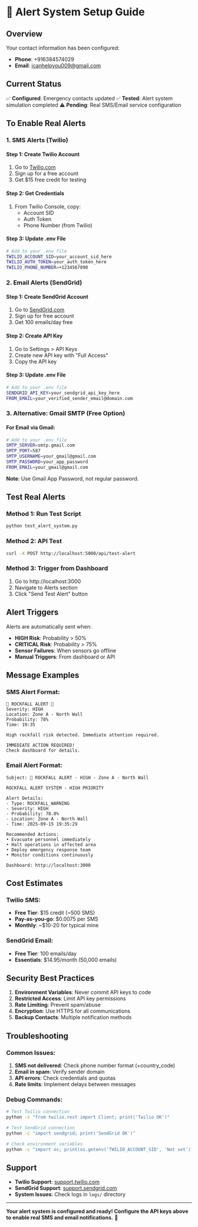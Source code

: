 # 🚨 Alert System Setup Guide

## Overview
Your contact information has been configured:
- **Phone**: +916384574029
- **Email**: icanhelpyou009@gmail.com

## Current Status
✅ **Configured**: Emergency contacts updated
✅ **Tested**: Alert system simulation completed
⚠️ **Pending**: Real SMS/Email service configuration

## To Enable Real Alerts

### 1. SMS Alerts (Twilio)

#### Step 1: Create Twilio Account
1. Go to [Twilio.com](https://www.twilio.com)
2. Sign up for a free account
3. Get $15 free credit for testing

#### Step 2: Get Credentials
1. From Twilio Console, copy:
   - Account SID
   - Auth Token
   - Phone Number (from Twilio)

#### Step 3: Update .env File
```bash
# Add to your .env file
TWILIO_ACCOUNT_SID=your_account_sid_here
TWILIO_AUTH_TOKEN=your_auth_token_here
TWILIO_PHONE_NUMBER=+1234567890
```

### 2. Email Alerts (SendGrid)

#### Step 1: Create SendGrid Account
1. Go to [SendGrid.com](https://sendgrid.com)
2. Sign up for free account
3. Get 100 emails/day free

#### Step 2: Create API Key
1. Go to Settings > API Keys
2. Create new API key with "Full Access"
3. Copy the API key

#### Step 3: Update .env File
```bash
# Add to your .env file
SENDGRID_API_KEY=your_sendgrid_api_key_here
FROM_EMAIL=your_verified_sender_email@domain.com
```

### 3. Alternative: Gmail SMTP (Free Option)

#### For Email via Gmail:
```bash
# Add to your .env file
SMTP_SERVER=smtp.gmail.com
SMTP_PORT=587
SMTP_USERNAME=your_gmail@gmail.com
SMTP_PASSWORD=your_app_password
FROM_EMAIL=your_gmail@gmail.com
```

**Note**: Use Gmail App Password, not regular password.

## Test Real Alerts

### Method 1: Run Test Script
```bash
python test_alert_system.py
```

### Method 2: API Test
```bash
curl -X POST http://localhost:5000/api/test-alert
```

### Method 3: Trigger from Dashboard
1. Go to http://localhost:3000
2. Navigate to Alerts section
3. Click "Send Test Alert" button

## Alert Triggers

Alerts are automatically sent when:
- **HIGH Risk**: Probability > 50%
- **CRITICAL Risk**: Probability > 75%
- **Sensor Failures**: When sensors go offline
- **Manual Triggers**: From dashboard or API

## Message Examples

### SMS Alert Format:
```
🚨 ROCKFALL ALERT 🚨
Severity: HIGH
Location: Zone A - North Wall
Probability: 78%
Time: 19:35

High rockfall risk detected. Immediate attention required.

IMMEDIATE ACTION REQUIRED!
Check dashboard for details.
```

### Email Alert Format:
```
Subject: 🚨 ROCKFALL ALERT - HIGH - Zone A - North Wall

ROCKFALL ALERT SYSTEM - HIGH PRIORITY

Alert Details:
- Type: ROCKFALL_WARNING
- Severity: HIGH
- Probability: 78.0%
- Location: Zone A - North Wall
- Time: 2025-09-15 19:35:29

Recommended Actions:
• Evacuate personnel immediately
• Halt operations in affected area
• Deploy emergency response team
• Monitor conditions continuously

Dashboard: http://localhost:3000
```

## Cost Estimates

### Twilio SMS:
- **Free Tier**: $15 credit (~500 SMS)
- **Pay-as-you-go**: $0.0075 per SMS
- **Monthly**: ~$10-20 for typical mine

### SendGrid Email:
- **Free Tier**: 100 emails/day
- **Essentials**: $14.95/month (50,000 emails)

## Security Best Practices

1. **Environment Variables**: Never commit API keys to code
2. **Restricted Access**: Limit API key permissions
3. **Rate Limiting**: Prevent spam/abuse
4. **Encryption**: Use HTTPS for all communications
5. **Backup Contacts**: Multiple notification methods

## Troubleshooting

### Common Issues:
1. **SMS not delivered**: Check phone number format (+country_code)
2. **Email in spam**: Verify sender domain
3. **API errors**: Check credentials and quotas
4. **Rate limits**: Implement delays between messages

### Debug Commands:
```bash
# Test Twilio connection
python -c "from twilio.rest import Client; print('Twilio OK')"

# Test SendGrid connection
python -c "import sendgrid; print('SendGrid OK')"

# Check environment variables
python -c "import os; print(os.getenv('TWILIO_ACCOUNT_SID', 'Not set'))"
```

## Support

- **Twilio Support**: [support.twilio.com](https://support.twilio.com)
- **SendGrid Support**: [support.sendgrid.com](https://support.sendgrid.com)
- **System Issues**: Check logs in `logs/` directory

---

**Your alert system is configured and ready! Configure the API keys above to enable real SMS and email notifications.** 🚀